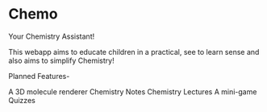 # Chemo
Your Chemistry Assistant!

This webapp aims to educate children in a practical, see to learn sense and also aims to simplify Chemistry!

Planned Features-

A 3D molecule renderer
Chemistry Notes
Chemistry Lectures
A mini-game
Quizzes


